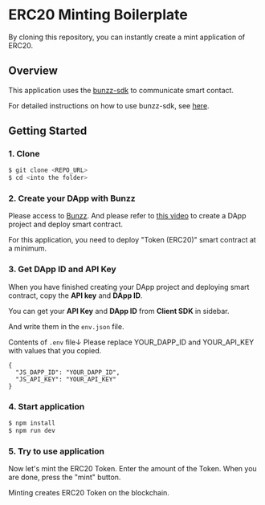 # ERC20 Minting Boilerplate

By cloning this repository, you can instantly create a mint application of ERC20.

## Overview

This application uses the [bunzz-sdk](https://www.npmjs.com/package/bunzz-sdk) to communicate smart contact.

For detailed instructions on how to use bunzz-sdk, see [here](https://www.npmjs.com/package/bunzz-sdk).

## Getting Started

### 1. Clone

```bash
$ git clone <REPO_URL>
$ cd <into the folder>
```

### 2. Create your DApp with Bunzz

Please access to [Bunzz](https://app.bunzz.dev).
And please refer to [this video]() to create a DApp project and deploy smart contract.

For this application, you need to deploy "Token (ERC20)" smart contract at a minimum.

### 3. Get DApp ID and API Key

When you have finished creating your DApp project and deploying smart contract, copy the **API key** and **DApp ID**.

You can get your **API Key** and **DApp ID** from **Client SDK** in sidebar.

And write them in the `env.json` file.

Contents of `.env` file↓
Please replace YOUR_DAPP_ID and YOUR_API_KEY with values that you copied.

```
{
  "JS_DAPP_ID": "YOUR_DAPP_ID",
  "JS_API_KEY": "YOUR_API_KEY"
}
```

### 4. Start application

```bash
$ npm install
$ npm run dev
```

### 5. Try to use application

Now let's mint the ERC20 Token. Enter the amount of the Token.
When you are done, press the "mint" button.

Minting creates ERC20 Token on the blockchain.
